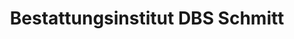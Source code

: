 ---
title: "Bestattungsinstitut DBS Schmitt"
url: /oberhausen-rheinhausen/bestattungsinstitut-dbs-schmitt/
shop: Bestattungen
---